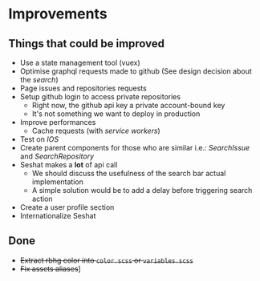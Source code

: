 # Improvements

## Things that could be improved

- Use a state management tool (vuex)
- Optimise graphql requests made to github (See design decision about the _search_)
- Page issues and repositories requests
- Setup github login to access private repositories
  - Right now, the github api key a private account-bound key
  - It's not something we want to deploy in production
- Improve performances
  - Cache requests (with _service workers_)
- Test on _IOS_
- Create parent components for those who are similar i.e.: _SearchIssue_ and _SearchRepository_
- Seshat makes a **lot** of api call
  - We should discuss the usefulness of the search bar actual implementation
  - A simple solution would be to add a delay before triggering search action
- Create a user profile section
- Internationalize Seshat

## Done

- ~~Extract rbhg color into `color.scss` or `variables.scss`~~
- ~~Fix assets aliases~~]
